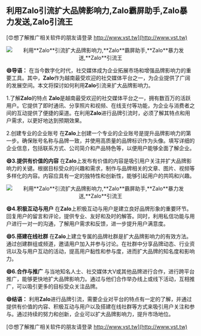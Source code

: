 ## **利用**Zalo**引流扩大品牌影响力,**Zalo**霸屏助手,**Zalo**暴力发送,**Zalo**引流王**

[😍想了解推广相关软件的朋友请登录 http://www.vst.tw](http://www.vst.tw)

 <center><img src="https://vst.tw/MP4/tuiguang/png/0.png" alt="利用**Zalo**引流扩大品牌影响力,**Zalo**霸屏助手,**Zalo**暴力发送,**Zalo**引流王"></center>

**😄导语：**
在当今数字化时代，社交媒体成为企业拓展市场和增强品牌影响力的重要工具。其中，**Zalo**作为越南最受欢迎的社交媒体平台之一，为企业提供了广阔的发展空间。本文将探讨如何利用**Zalo**引流来扩大品牌影响力。

1.了解**Zalo**的特点
**Zalo**是越南最受欢迎的社交媒体平台之一，拥有数百万的活跃用户。它提供了即时通讯、分享照片和视频、在线支付等功能，为企业与消费者之间的互动提供了便捷的渠道。在利用**Zalo**进行品牌引流时，必须了解其特点和用户需求，以更好地达到预期效果。

2.创建专业的企业账号
在**Zalo**上创建一个专业的企业账号是提升品牌影响力的第一步。确保账号名称与品牌一致，并使用高质量的品牌标识作为头像。填写详细的企业信息，包括联系方式、公司简介和产品特色等，以便用户能够全面了解企业。

**😄3.提供有价值的内容**
在**Zalo**上发布有价值的内容是吸引用户关注并扩大品牌影响力的关键。根据目标受众的兴趣和需求，制作与品牌相关的文章、图片、视频等多样化的内容。内容应具有一定的独特性和创新性，能够引起用户的共鸣和兴趣。

 <center><img src="https://vst.tw/MP4/tuiguang/png/8.png" alt="利用**Zalo**引流扩大品牌影响力,**Zalo**霸屏助手,**Zalo**暴力发送,**Zalo**引流王"></center>

**😄4.积极互动与用户**
在**Zalo**上积极互动与用户是建立良好品牌形象的重要环节。回复用户的留言和评论，提供专业、友好和及时的解答。同时，利用私信功能与用户进行一对一的沟通，了解用户需求和反馈，进一步提升用户满意度。

**😄5.搭建在线社群**
在**Zalo**上建立专属的品牌社群是扩大品牌影响力的有效方法。通过创建群组或频道，邀请用户加入并参与讨论。在社群中分享品牌动态、行业资讯以及与用户互动的活动，提高用户黏性和参与度，进而扩大品牌的知名度和影响力。

**😄6.合作与推广**
与当地知名人士、社交媒体大V或其他品牌进行合作，进行跨平台推广，能够更快地扩大品牌影响力。通过与他们合作举办线上或线下活动，互相推广，可以吸引更多的目标受众关注品牌。

**😄结语：**
利用**Zalo**进行品牌引流，需要企业对平台的特点有一定的了解，并通过提供有价值的内容、积极互动与用户以及搭建在线社群等方式来吸引用户关注和参与。通过持续的努力和创新，企业可以扩大品牌影响力，提升市场地位。

[😍想了解推广相关软件的朋友请登录 http://www.vst.tw](http://www.vst.tw)



